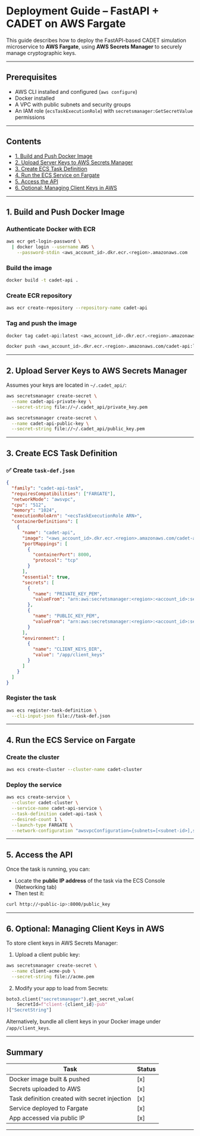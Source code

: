 # Deployment Guide – FastAPI + CADET on AWS Fargate

This guide describes how to deploy the FastAPI-based CADET simulation microservice to **AWS Fargate**, using **AWS Secrets Manager** to securely manage cryptographic keys.

---

## Prerequisites

* AWS CLI installed and configured (`aws configure`)
* Docker installed
* A VPC with public subnets and security groups
* An IAM role (`ecsTaskExecutionRole`) with `secretsmanager:GetSecretValue` permissions

---

## Contents

* [1. Build and Push Docker Image](#1-build-and-push-docker-image)
* [2. Upload Server Keys to AWS Secrets Manager](#2-upload-server-keys-to-aws-secrets-manager)
* [3. Create ECS Task Definition](#3-create-ecs-task-definition)
* [4. Run the ECS Service on Fargate](#4-run-the-ecs-service-on-fargate)
* [5. Access the API](#5-access-the-api)
* [6. Optional: Managing Client Keys in AWS](#6-optional-managing-client-keys-in-aws)

---

## 1. Build and Push Docker Image

### Authenticate Docker with ECR

```bash
aws ecr get-login-password \
  | docker login --username AWS \
    --password-stdin <aws_account_id>.dkr.ecr.<region>.amazonaws.com
```

### Build the image

```bash
docker build -t cadet-api .
```

### Create ECR repository

```bash
aws ecr create-repository --repository-name cadet-api
```

### Tag and push the image

```bash
docker tag cadet-api:latest <aws_account_id>.dkr.ecr.<region>.amazonaws.com/cadet-api:latest

docker push <aws_account_id>.dkr.ecr.<region>.amazonaws.com/cadet-api:latest
```

---

## 2. Upload Server Keys to AWS Secrets Manager

Assumes your keys are located in `~/.cadet_api/`:

```bash
aws secretsmanager create-secret \
  --name cadet-api-private-key \
  --secret-string file://~/.cadet_api/private_key.pem

aws secretsmanager create-secret \
  --name cadet-api-public-key \
  --secret-string file://~/.cadet_api/public_key.pem
```

---

## 3. Create ECS Task Definition

### ✅ Create `task-def.json`

```json
{
  "family": "cadet-api-task",
  "requiresCompatibilities": ["FARGATE"],
  "networkMode": "awsvpc",
  "cpu": "512",
  "memory": "1024",
  "executionRoleArn": "<ecsTaskExecutionRole ARN>",
  "containerDefinitions": [
    {
      "name": "cadet-api",
      "image": "<aws_account_id>.dkr.ecr.<region>.amazonaws.com/cadet-api:latest",
      "portMappings": [
        {
          "containerPort": 8000,
          "protocol": "tcp"
        }
      ],
      "essential": true,
      "secrets": [
        {
          "name": "PRIVATE_KEY_PEM",
          "valueFrom": "arn:aws:secretsmanager:<region>:<account_id>:secret:cadet-api-private-key"
        },
        {
          "name": "PUBLIC_KEY_PEM",
          "valueFrom": "arn:aws:secretsmanager:<region>:<account_id>:secret:cadet-api-public-key"
        }
      ],
      "environment": [
        {
          "name": "CLIENT_KEYS_DIR",
          "value": "/app/client_keys"
        }
      ]
    }
  ]
}
```

### Register the task

```bash
aws ecs register-task-definition \
  --cli-input-json file://task-def.json
```

---

## 4. Run the ECS Service on Fargate

### Create the cluster

```bash
aws ecs create-cluster --cluster-name cadet-cluster
```

### Deploy the service

```bash
aws ecs create-service \
  --cluster cadet-cluster \
  --service-name cadet-api-service \
  --task-definition cadet-api-task \
  --desired-count 1 \
  --launch-type FARGATE \
  --network-configuration "awsvpcConfiguration={subnets=[<subnet-id>],securityGroups=[<sg-id>],assignPublicIp=ENABLED}"
```

---

## 5. Access the API

Once the task is running, you can:

* Locate the **public IP address** of the task via the ECS Console (Networking tab)
* Then test it:

```bash
curl http://<public-ip>:8000/public_key
```

---

## 6. Optional: Managing Client Keys in AWS

To store client keys in AWS Secrets Manager:

1. Upload a client public key:

```bash
aws secretsmanager create-secret \
  --name client-acme-pub \
  --secret-string file://acme.pem
```

2. Modify your app to load from Secrets:

```python
boto3.client("secretsmanager").get_secret_value(
    SecretId=f"client-{client_id}-pub"
)["SecretString"]
```

Alternatively, bundle all client keys in your Docker image under `/app/client_keys`.

---

## Summary

| Task                                          | Status |
| --------------------------------------------- | ------ |
| Docker image built & pushed                   | [x]      |
| Secrets uploaded to AWS                       | [x]      |
| Task definition created with secret injection | [x]      |
| Service deployed to Fargate                   | [x]      |
| App accessed via public IP                    | [x]      |

---
